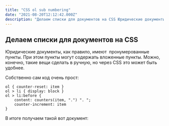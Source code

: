 ```yaml
---
title: "CSS ol sub numbering"
date: "2021-08-20T12:12:42.000Z"
description: "Делаем списки для документов на CSS Юридические документы, как правило, имеют  пронумерованные пункты. При этом пункты могут сод"
---
```


<h2 id="-css">Делаем списки для документов на CSS</h2><p>Юридические документы, как правило, имеют  пронумерованные пункты. При этом пункты могут содержать вложенные пункты. Можно, конечно, такие вещи сделать в ручную, но через CSS это может быть удобнее.</p><p>Собственно сам код очень прост:</p><pre><code class="language-css">ol { counter-reset: item }
ol &gt; li { display: block }
ol &gt; li:before {
    content: counters(item, ".") ". ";
    counter-increment: item
}</code></pre><p>В итоге получаем такой вот документ:</p>

